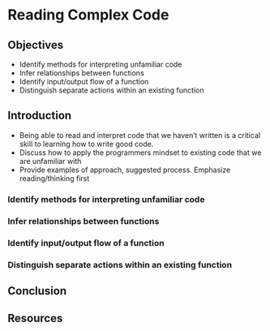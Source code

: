 # Reading Complex Code

## Objectives

- Identify methods for interpreting unfamiliar code
- Infer relationships between functions
- Identify input/output flow of a function
- Distinguish separate actions within an existing function

## Introduction

- Being able to read and interpret code that we haven’t written is a critical skill to learning how to write good code.
- Discuss how to apply the programmers mindset to existing code that we are unfamiliar with
- Provide examples of approach, suggested process. Emphasize reading/thinking first

### Identify methods for interpreting unfamiliar code

### Infer relationships between functions

### Identify input/output flow of a function

### Distinguish separate actions within an existing function

## Conclusion

## Resources

